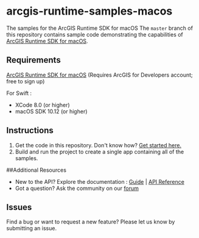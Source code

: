 # arcgis-runtime-samples-macos
The samples for the ArcGIS Runtime SDK for macOS
The ```master``` branch of this repository contains sample code demonstrating the capabilities of [ArcGIS Runtime SDK for macOS](http://developers.arcgis.com/macOS/).

## Requirements
[ArcGIS Runtime SDK for macOS](http://developers.arcgis.com/macOS/) (Requires ArcGIS for Developers account; free to sign up)

For Swift : 
* XCode 8.0 (or higher)
* macOS SDK 10.12 (or higher)

## Instructions

1. Get the code in this repository. Don't know how? [Get started here.](http://htmlpreview.github.com/?https://github.com/Esri/esri.github.com/blob/master/help/esri-getting-to-know-github.html)
2. Build and run the project to create a single app containing all of the samples.

##Additional Resources

* New to the API? Explore the documentation : [Guide](http://developers.arcgis.com/macos/latest/swift/guide/guide.htm) | [API Reference](http://developers.arcgis.com/macos/latest/api-reference/index.htm)
* Got a question? Ask the community on our [forum](http://geonet.esri.com/community/developers/native-app-developers/arcgis-runtime-sdk-for-os-x)

## Issues

Find a bug or want to request a new feature?  Please let us know by submitting an issue.
